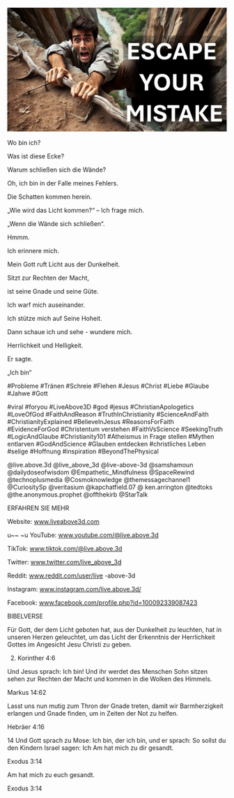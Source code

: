 ![Video cover image](../cover.jpeg "cover-photo")

Wo bin ich?

Was ist diese Ecke?

Warum schließen sich die Wände?

Oh, ich bin in der Falle meines Fehlers.

Die Schatten kommen herein.

„Wie wird das Licht kommen?“ – Ich frage mich.

„Wenn die Wände sich schließen“.

Hmmm.

Ich erinnere mich.

Mein Gott ruft Licht aus der Dunkelheit.

Sitzt zur Rechten der Macht,

ist seine Gnade und seine Güte.

Ich warf mich auseinander.

Ich stütze mich auf Seine Hoheit.

Dann schaue ich und sehe - wundere mich.

Herrlichkeit und Helligkeit.

Er sagte.

„Ich bin“

#Probleme #Tränen #Schreie #Flehen #Jesus #Christ #Liebe #Glaube #Jahwe #Gott 

#viral #foryou #LiveAbove3D #god #jesus #ChristianApologetics #LoveOfGod #FaithAndReason #TruthInChristianity #ScienceAndFaith #ChristianityExplained #BelieveInJesus #ReasonsForFaith #EvidenceForGod #Christentum verstehen #FaithVsScience #SeekingTruth #LogicAndGlaube #Christianity101 #Atheismus in Frage stellen #Mythen entlarven #GodAndScience #Glauben entdecken #christliches Leben #selige #Hoffnung #inspiration #BeyondThePhysical

@live.above.3d @live_above_3d @live-above-3d @samshamoun @dailydoseofwisdom @Empathetic_Mindfulness @SpaceRewind @technoplusmedia @Cosmoknowledge @themessagechannel1 @CuriositySp @veritasium @kapchatfield.07 @ ken.arrington @tedtoks @the.anonymous.prophet @offthekirb @StarTalk

ERFAHREN SIE MEHR

Website: www.liveabove3d.com

u~~ ~u YouTube: www.youtube.com/@live.above.3d

TikTok: www.tiktok.com/@live.above.3d

Twitter: www.twitter.com/live_above_3d

Reddit: www.reddit.com/user/live -above-3d

Instagram: www.instagram.com/live.above.3d/

Facebook: www.facebook.com/profile.php?id=100092339087423

BIBELVERSE

Für Gott, der dem Licht geboten hat, aus der Dunkelheit zu leuchten, hat in unseren Herzen geleuchtet, um das Licht der Erkenntnis der Herrlichkeit Gottes im Angesicht Jesu Christi zu geben.

2. Korinther 4:6

Und Jesus sprach: Ich bin! Und ihr werdet des Menschen Sohn sitzen sehen zur Rechten der Macht und kommen in die Wolken des Himmels.

Markus 14:62

Lasst uns nun mutig zum Thron der Gnade treten, damit wir Barmherzigkeit erlangen und Gnade finden, um in Zeiten der Not zu helfen.

Hebräer 4:16

14 Und Gott sprach zu Mose: Ich bin, der ich bin, und er sprach: So sollst du den Kindern Israel sagen: Ich Am hat mich zu dir gesandt.

Exodus 3:14

Am hat mich zu euch gesandt.

Exodus 3:14